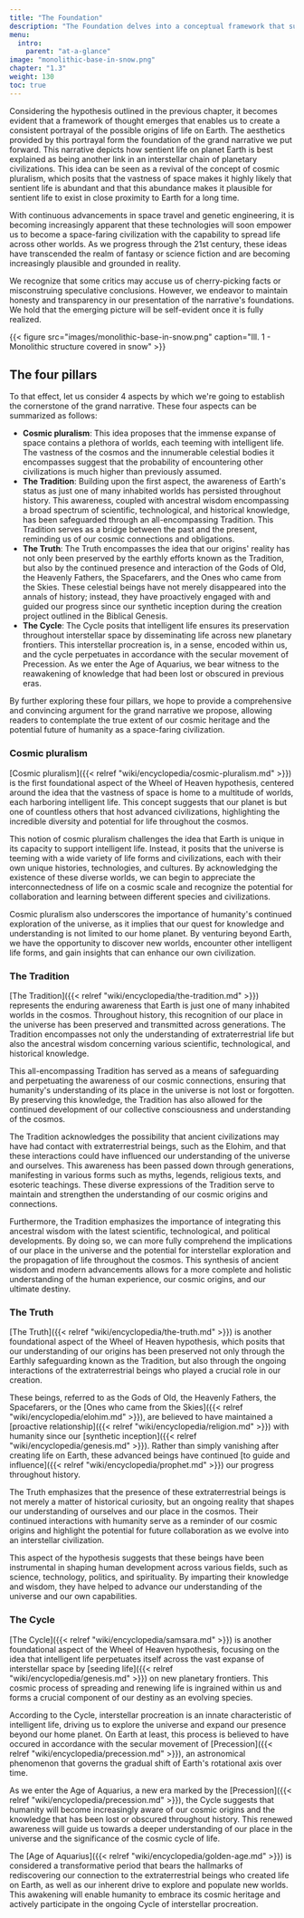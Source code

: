 ```yaml
---
title: "The Foundation"
description: "The Foundation delves into a conceptual framework that supports its narrative on the origins of life on Earth. It presents a cosmic pluralism viewpoint, suggesting that the vast universe likely harbors abundant sentient life, possibly in proximity to Earth. This section underpins the narrative that sentient life on Earth is part of a broader interstellar chain of civilizations, providing a cohesive foundation for the website's grand narrative and exploration of humanity's cosmic connections​​."
menu:
  intro:
    parent: "at-a-glance"
image: "monolithic-base-in-snow.png"
chapter: "1.3"
weight: 130
toc: true
---
```


Considering the hypothesis outlined in the previous chapter, it becomes evident that a framework of thought emerges that enables us to create a consistent portrayal of the possible origins of life on Earth. The aesthetics provided by this portrayal form the foundation of the grand narrative we put forward. This narrative depicts how sentient life on planet Earth is best explained as being another link in an interstellar chain of planetary civilizations. This idea can be seen as a revival of the concept of cosmic pluralism, which posits that the vastness of space makes it highly likely that sentient life is abundant and that this abundance makes it plausible for sentient life to exist in close proximity to Earth for a long time.

With continuous advancements in space travel and genetic engineering, it is becoming increasingly apparent that these technologies will soon empower us to become a space-faring civilization with the capability to spread life across other worlds. As we progress through the 21st century, these ideas have transcended the realm of fantasy or science fiction and are becoming increasingly plausible and grounded in reality.

We recognize that some critics may accuse us of cherry-picking facts or misconstruing speculative conclusions. However, we endeavor to maintain honesty and transparency in our presentation of the narrative's foundations. We hold that the emerging picture will be self-evident once it is fully realized.

{{< figure src="images/monolithic-base-in-snow.png" caption="Ill. 1 - Monolithic structure covered in snow" >}}

## The four pillars

To that effect, let us consider 4 aspects by which we're going to establish the cornerstone of the grand narrative. These four aspects can be summarized as follows:

- **Cosmic pluralism**: This idea proposes that the immense expanse of space contains a plethora of worlds, each teeming with intelligent life. The vastness of the cosmos and the innumerable celestial bodies it encompasses suggest that the probability of encountering other civilizations is much higher than previously assumed.
- **The Tradition**: Building upon the first aspect, the awareness of Earth's status as just one of many inhabited worlds has persisted throughout history. This awareness, coupled with ancestral wisdom encompassing a broad spectrum of scientific, technological, and historical knowledge, has been safeguarded through an all-encompassing Tradition. This Tradition serves as a bridge between the past and the present, reminding us of our cosmic connections and obligations.
- **The Truth**: The Truth encompasses the idea that our origins' reality has not only been preserved by the earthly efforts known as the Tradition, but also by the continued presence and interaction of the Gods of Old, the Heavenly Fathers, the Spacefarers, and the Ones who came from the Skies. These celestial beings have not merely disappeared into the annals of history; instead, they have proactively engaged with and guided our progress since our synthetic inception during the creation project outlined in the Biblical Genesis.
- **The Cycle**: The Cycle posits that intelligent life ensures its preservation throughout interstellar space by disseminating life across new planetary frontiers. This interstellar procreation is, in a sense, encoded within us, and the cycle perpetuates in accordance with the secular movement of Precession. As we enter the Age of Aquarius, we bear witness to the reawakening of knowledge that had been lost or obscured in previous eras.

By further exploring these four pillars, we hope to provide a comprehensive and convincing argument for the grand narrative we propose, allowing readers to contemplate the true extent of our cosmic heritage and the potential future of humanity as a space-faring civilization.

### Cosmic pluralism

[Cosmic pluralism]({{< relref "wiki/encyclopedia/cosmic-pluralism.md" >}}) is the first foundational aspect of the Wheel of Heaven hypothesis, centered around the idea that the vastness of space is home to a multitude of worlds, each harboring intelligent life. This concept suggests that our planet is but one of countless others that host advanced civilizations, highlighting the incredible diversity and potential for life throughout the cosmos.

This notion of cosmic pluralism challenges the idea that Earth is unique in its capacity to support intelligent life. Instead, it posits that the universe is teeming with a wide variety of life forms and civilizations, each with their own unique histories, technologies, and cultures. By acknowledging the existence of these diverse worlds, we can begin to appreciate the interconnectedness of life on a cosmic scale and recognize the potential for collaboration and learning between different species and civilizations.

Cosmic pluralism also underscores the importance of humanity's continued exploration of the universe, as it implies that our quest for knowledge and understanding is not limited to our home planet. By venturing beyond Earth, we have the opportunity to discover new worlds, encounter other intelligent life forms, and gain insights that can enhance our own civilization.

### The Tradition

[The Tradition]({{< relref "wiki/encyclopedia/the-tradition.md" >}}) represents the enduring awareness that Earth is just one of many inhabited worlds in the cosmos. Throughout history, this recognition of our place in the universe has been preserved and transmitted across generations. The Tradition encompasses not only the understanding of extraterrestrial life but also the ancestral wisdom concerning various scientific, technological, and historical knowledge.

This all-encompassing Tradition has served as a means of safeguarding and perpetuating the awareness of our cosmic connections, ensuring that humanity's understanding of its place in the universe is not lost or forgotten. By preserving this knowledge, the Tradition has also allowed for the continued development of our collective consciousness and understanding of the cosmos.

The Tradition acknowledges the possibility that ancient civilizations may have had contact with extraterrestrial beings, such as the Elohim, and that these interactions could have influenced our understanding of the universe and ourselves. This awareness has been passed down through generations, manifesting in various forms such as myths, legends, religious texts, and esoteric teachings. These diverse expressions of the Tradition serve to maintain and strengthen the understanding of our cosmic origins and connections.

Furthermore, the Tradition emphasizes the importance of integrating this ancestral wisdom with the latest scientific, technological, and political developments. By doing so, we can more fully comprehend the implications of our place in the universe and the potential for interstellar exploration and the propagation of life throughout the cosmos. This synthesis of ancient wisdom and modern advancements allows for a more complete and holistic understanding of the human experience, our cosmic origins, and our ultimate destiny.

### The Truth

[The Truth]({{< relref "wiki/encyclopedia/the-truth.md" >}}) is another foundational aspect of the Wheel of Heaven hypothesis, which posits that our understanding of our origins has been preserved not only through the Earthly safeguarding known as the Tradition, but also through the ongoing interactions of the extraterrestrial beings who played a crucial role in our creation.

These beings, referred to as the Gods of Old, the Heavenly Fathers, the Spacefarers, or the [Ones who came from the Skies]({{< relref "wiki/encyclopedia/elohim.md" >}}), are believed to have maintained a [proactive relationship]({{< relref "wiki/encyclopedia/religion.md" >}}) with humanity since our [synthetic inception]({{< relref "wiki/encyclopedia/genesis.md" >}}). Rather than simply vanishing after creating life on Earth, these advanced beings have continued [to guide and influence]({{< relref "wiki/encyclopedia/prophet.md" >}}) our progress throughout history.

The Truth emphasizes that the presence of these extraterrestrial beings is not merely a matter of historical curiosity, but an ongoing reality that shapes our understanding of ourselves and our place in the cosmos. Their continued interactions with humanity serve as a reminder of our cosmic origins and highlight the potential for future collaboration as we evolve into an interstellar civilization.

This aspect of the hypothesis suggests that these beings have been instrumental in shaping human development across various fields, such as science, technology, politics, and spirituality. By imparting their knowledge and wisdom, they have helped to advance our understanding of the universe and our own capabilities.

### The Cycle

[The Cycle]({{< relref "wiki/encyclopedia/samsara.md" >}}) is another foundational aspect of the Wheel of Heaven hypothesis, focusing on the idea that intelligent life perpetuates itself across the vast expanse of interstellar space by [seeding life]({{< relref "wiki/encyclopedia/genesis.md" >}}) on new planetary frontiers. This cosmic process of spreading and renewing life is ingrained within us and forms a crucial component of our destiny as an evolving species.

According to the Cycle, interstellar procreation is an innate characteristic of intelligent life, driving us to explore the universe and expand our presence beyond our home planet. On Earth at least, this process is believed to have occured in accordance with the secular movement of [Precession]({{< relref "wiki/encyclopedia/precession.md" >}}), an astronomical phenomenon that governs the gradual shift of Earth's rotational axis over time.

As we enter the Age of Aquarius, a new era marked by the [Precession]({{< relref "wiki/encyclopedia/precession.md"  >}}), the Cycle suggests that humanity will become increasingly aware of our cosmic origins and the knowledge that has been lost or obscured throughout history. This renewed awareness will guide us towards a deeper understanding of our place in the universe and the significance of the cosmic cycle of life.

The [Age of Aquarius]({{< relref "wiki/encyclopedia/golden-age.md" >}}) is considered a transformative period that bears the hallmarks of rediscovering our connection to the extraterrestrial beings who created life on Earth, as well as our inherent drive to explore and populate new worlds. This awakening will enable humanity to embrace its cosmic heritage and actively participate in the ongoing Cycle of interstellar procreation.
